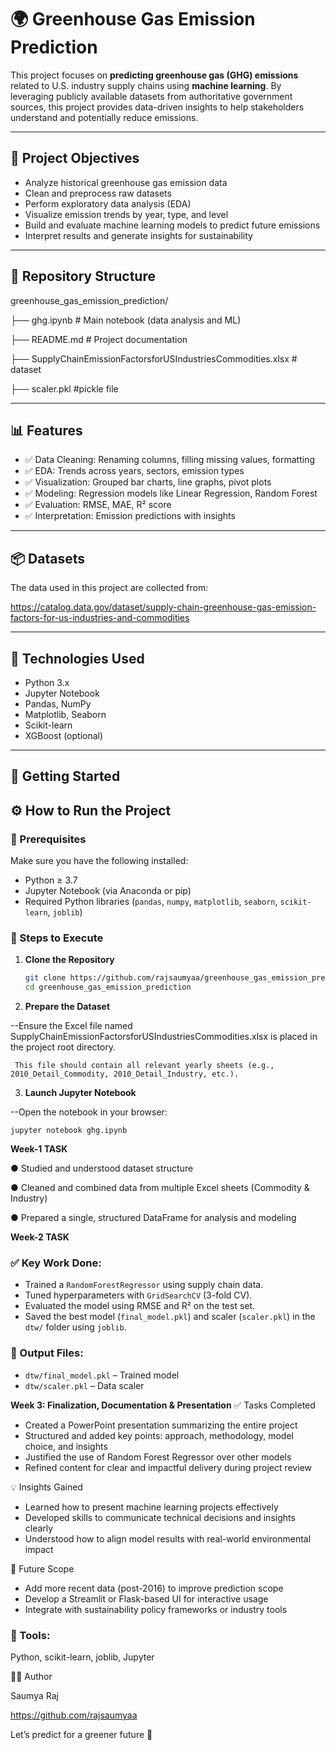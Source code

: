 # 🌍 Greenhouse Gas Emission Prediction

This project focuses on **predicting greenhouse gas (GHG) emissions** related to U.S. industry supply chains using **machine learning**. By leveraging publicly available datasets from authoritative government sources, this project provides data-driven insights to help stakeholders understand and potentially reduce emissions.

---

## 📌 Project Objectives

- Analyze historical greenhouse gas emission data
- Clean and preprocess raw datasets
- Perform exploratory data analysis (EDA)
- Visualize emission trends by year, type, and level
- Build and evaluate machine learning models to predict future emissions
- Interpret results and generate insights for sustainability

---

## 📁 Repository Structure

greenhouse_gas_emission_prediction/

├── ghg.ipynb # Main notebook (data analysis and ML)
  
   ├── README.md # Project documentation
   
   ├── SupplyChainEmissionFactorsforUSIndustriesCommodities.xlsx # dataset

   ├── scaler.pkl #pickle file


---

## 📊 Features

- ✅ Data Cleaning: Renaming columns, filling missing values, formatting
- ✅ EDA: Trends across years, sectors, emission types
- ✅ Visualization: Grouped bar charts, line graphs, pivot plots
- ✅ Modeling: Regression models like Linear Regression, Random Forest
- ✅ Evaluation: RMSE, MAE, R² score
- ✅ Interpretation: Emission predictions with insights

---

## 📦 Datasets

The data used in this project are collected from:


https://catalog.data.gov/dataset/supply-chain-greenhouse-gas-emission-factors-for-us-industries-and-commodities

---

## 🧪 Technologies Used

- Python 3.x
- Jupyter Notebook
- Pandas, NumPy
- Matplotlib, Seaborn
- Scikit-learn
- XGBoost (optional)

---

## 🚀 Getting Started

## ⚙️ How to Run the Project

### 📁 Prerequisites

Make sure you have the following installed:

- Python ≥ 3.7
- Jupyter Notebook (via Anaconda or pip)
- Required Python libraries (`pandas`, `numpy`, `matplotlib`, `seaborn`, `scikit-learn`, `joblib`)

### 🚀 Steps to Execute

1. **Clone the Repository**

   ```bash
   git clone https://github.com/rajsaumyaa/greenhouse_gas_emission_prediction.git
   cd greenhouse_gas_emission_prediction
   
2. **Prepare the Dataset**

--Ensure the Excel file named SupplyChainEmissionFactorsforUSIndustriesCommodities.xlsx is placed in the project root directory.

     This file should contain all relevant yearly sheets (e.g., 2010_Detail_Commodity, 2010_Detail_Industry, etc.).

3. **Launch Jupyter Notebook**

 --Open the notebook in your browser:

    jupyter notebook ghg.ipynb

**Week-1 TASK**

● Studied and understood dataset structure

● Cleaned and combined data from multiple Excel sheets (Commodity & Industry)

● Prepared a single, structured DataFrame for analysis and modeling

**Week-2 TASK**

### ✅ Key Work Done:
- Trained a `RandomForestRegressor` using supply chain data.
- Tuned hyperparameters with `GridSearchCV` (3-fold CV).
- Evaluated the model using RMSE and R² on the test set.
- Saved the best model (`final_model.pkl`) and scaler (`scaler.pkl`) in the `dtw/` folder using `joblib`.

### 📁 Output Files:
- `dtw/final_model.pkl` – Trained model
- `dtw/scaler.pkl` – Data scaler

**Week 3: Finalization, Documentation & Presentation**
✅ Tasks Completed
- Created a PowerPoint presentation summarizing the entire project
- Structured and added key points: approach, methodology, model choice, and insights
- Justified the use of Random Forest Regressor over other models
- Refined content for clear and impactful delivery during project review

💡 Insights Gained
- Learned how to present machine learning projects effectively
- Developed skills to communicate technical decisions and insights clearly
- Understood how to align model results with real-world environmental impact

🔮 Future Scope
- Add more recent data (post-2016) to improve prediction scope
- Develop a Streamlit or Flask-based UI for interactive usage
- Integrate with sustainability policy frameworks or industry tools

### 🔧 Tools:
Python, scikit-learn, joblib, Jupyter

🙋‍♀️ Author

Saumya Raj

https://github.com/rajsaumyaa


Let’s predict for a greener future 🌱




